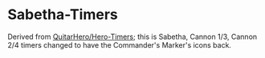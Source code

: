# Sabetha-Timers

Derived from [QuitarHero/Hero-Timers](https://github.com/QuitarHero/Hero-Timers); this is Sabetha, Cannon 1/3, Cannon 2/4 timers changed to have the Commander's Marker's icons back.
